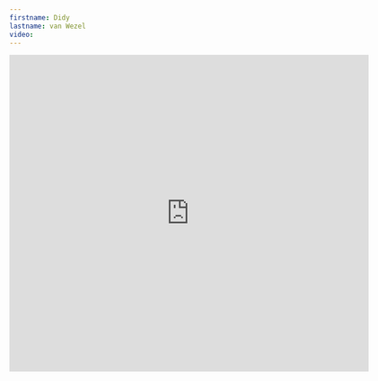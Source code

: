 ```yaml
--- 
firstname: Didy
lastname: van Wezel
video: 
--- 
```


<iframe src="https://player.vimeo.com/video/560841581" width="640" height="564" frameborder="0" allow="autoplay; fullscreen" allowfullscreen></iframe>